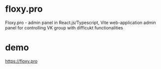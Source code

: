 # floxy.pro
Floxy.pro - admin panel in React.js/Typescript, Vite web-application admin panel for controlling VK group with difficukt functionalities

# demo 
https://floxy.pro
